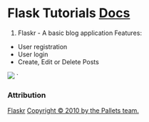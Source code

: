 # Flask Tutorials [Docs](http://flask.pocoo.org/docs/1.0/)

1. Flaskr - A basic blog application
Features:
* User registration
* User login
* Create, Edit or Delete Posts

![](http://flask.pocoo.org/docs/1.0/_images/logo-full.png)
`
### Attribution
[Flaskr](http://flask.pocoo.org/docs/1.0/tutorial/#tutorial)
[Copyright &copy; 2010 by the Pallets
team.](http://flask.pocoo.org/docs/1.0/license/)

